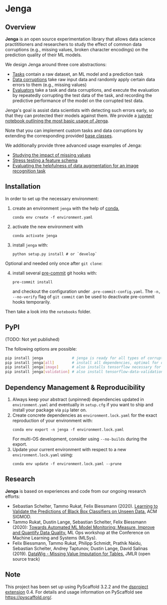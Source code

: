 # Jenga

## Overview

__Jenga__ is an open source experimentation library that allows data science practititioners and researchers to study the effect of common data corruptions (e.g., missing values, broken character encodings) on the prediction quality of their ML models.

We design Jenga around three core abstractions:

 * [Tasks](https://github.com/schelterlabs/jenga/tree/master/jenga/tasks) contain a raw dataset, an ML model and a prediction task
 * [Data corruptions](https://github.com/schelterlabs/jenga/tree/master/jenga/corruptions) take raw input data and randomly apply certain data errors to them (e.g., missing values)
 * [Evaluators](https://github.com/schelterlabs/jenga/tree/master/jenga/evaluation) take a task and data corruptions, and execute the evaluation by repeatedly corrupting the test data of the task, and recording the predictive performance of the model on the corrupted test data.

Jenga's goal is assist data scientists with detecting such errors early, so that they can protected their models against them. We provide a [jupyter notebook outlining the most basic usage of Jenga](basic-example.ipynb).

Note that you can implement custom tasks and data corruptions by extending the corresponding provided [base classes](https://github.com/schelterlabs/jenga/blob/master/jenga/basis.py).

We additionally provide three advanced usage examples of Jenga:
 * [Studying the impact of missing values](example-missing-value-imputation.ipynb)
 * [Stress testing a feature schema](example-schema-stresstest.ipynb)
 * [Evaluating the helpfulness of data augmentation for an image recognition task](example-image-augmentation.ipynb)


## Installation

In order to set up the necessary environment:

1. create an environment `jenga` with the help of [conda],
   ```
   conda env create -f environment.yaml
   ```
2. activate the new environment with
   ```
   conda activate jenga
   ```
3. install `jenga` with:
   ```
   python setup.py install # or `develop`
   ```

Optional and needed only once after `git clone`:

4. install several [pre-commit] git hooks with:
   ```
   pre-commit install
   ```
   and checkout the configuration under `.pre-commit-config.yaml`.
   The `-n, --no-verify` flag of `git commit` can be used to deactivate pre-commit hooks temporarily.

Then take a look into the `notebooks` folder.


## PyPI

(TODO: Not yet published)

The following options are possible:

```bash
pip install jenga             # jenga is ready for all types of corruptions
pip install jenga[all]        # install all dependencies, optimal for development
pip install jenga[image]      # also installs tensorflow necessary for ShoeCategorizationTask
pip install jenga[validation] # also install tensorflow-data-validation necessary for SchemaStresstest
```


## Dependency Management & Reproducibility

1. Always keep your abstract (unpinned) dependencies updated in `environment.yaml` and eventually
   in `setup.cfg` if you want to ship and install your package via `pip` later on.
2. Create concrete dependencies as `environment.lock.yaml` for the exact reproduction of your
   environment with:
   ```
   conda env export -n jenga -f environment.lock.yaml
   ```
   For multi-OS development, consider using `--no-builds` during the export.
3. Update your current environment with respect to a new `environment.lock.yaml` using:
   ```
   conda env update -f environment.lock.yaml --prune
   ```


## Research

__Jenga__ is based on experiences and code from our ongoing research efforts:

 * Sebastian Schelter, Tammo Rukat, Felix Biessmann (2020). [Learning to Validate the Predictions of Black Box Classifiers on Unseen Data.](https://ssc.io/pdf/mod0077s.pdf) ACM SIGMOD.
 * Tammo Rukat, Dustin Lange, Sebastian Schelter, Felix Biessmann (2020): [Towards Automated ML Model Monitoring: Measure, Improve and Quantify Data Quality.](https://ssc.io/pdf/autoops.pdf) ML Ops workshop at the Conference on Machine Learning and Systems&nbsp;(MLSys).
 * Felix Biessmann, Tammo Rukat, Philipp Schmidt, Prathik Naidu, Sebastian Schelter, Andrey Taptunov, Dustin Lange, David Salinas (2019). [DataWig - Missing Value Imputation for Tables.](https://ssc.io/pdf/datawig.pdf) JMLR (open source track)


## Note

This project has been set up using PyScaffold 3.2.2 and the [dsproject extension] 0.4.
For details and usage information on PyScaffold see https://pyscaffold.org/.

[conda]: https://docs.conda.io/
[pre-commit]: https://pre-commit.com/
[Jupyter]: https://jupyter.org/
[nbstripout]: https://github.com/kynan/nbstripout
[Google style]: http://google.github.io/styleguide/pyguide.html#38-comments-and-docstrings
[dsproject extension]: https://github.com/pyscaffold/pyscaffoldext-dsproject
